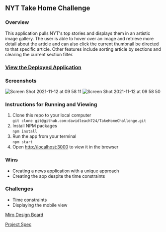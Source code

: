 ## NYT Take Home Challenge

### Overview
This application pulls NYT's top stories and displays them in an artistic image gallery. The user is able to hover over an image and retrieve more detail about the article and can also click the current thumbnail be directed to that specific article. Other features include sorting article by sections and clearing the current section filter. 

### [View the Deployed Application](https://davidleach724.github.io/TakeHomeChallenge/)

### Screenshots
![Screen Shot 2021-11-12 at 09 58 11](https://user-images.githubusercontent.com/81774070/141505533-cc5ddfd7-77ac-4865-a625-853ca17a527c.png)
![Screen Shot 2021-11-12 at 09 58 50](https://user-images.githubusercontent.com/81774070/141505547-7c110c66-ec60-4d64-b612-751492853b19.png)

### Instructions for Running and Viewing 

1. Clone this repo to your local computer  
`git clone git@github.com:davidleach724/TakeHomeChallenge.git`
2. Install NPM packages  
`npm install`
3. Run the app from your terminal  
`npm start`
4. Open [http://localhost:3000](http://localhost:3000) to view it in the browser  

### Wins
- Creating a news application with a unique approach
- Creating the app despite the time constraints

### Challenges
- Time constraints
- Displaying the mobile view


[Miro Design Board](https://miro.com/app/board/o9J_ljxGISw=/)

[Project Spec](https://mod4.turing.edu/projects/take_home/take_home_fe)
